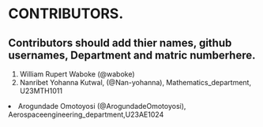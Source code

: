 # CONTRIBUTORS.
## Contributors should add thier names, github usernames, Department and matric numberhere.
<ol>
<li>William Rupert Waboke (@waboke)
<li>Nanribet Yohanna Kutwal, (@Nan-yohanna), Mathematics_department, U23MTH1011</li>
</ol>
<li>Arogundade Omotoyosi (@ArogundadeOmotoyosi), Aerospaceengineering_department,U23AE1024</li>
